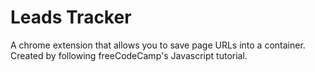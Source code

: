 # Leads Tracker
A chrome extension that allows you to save page URLs into a container. Created by following freeCodeCamp's Javascript tutorial.
